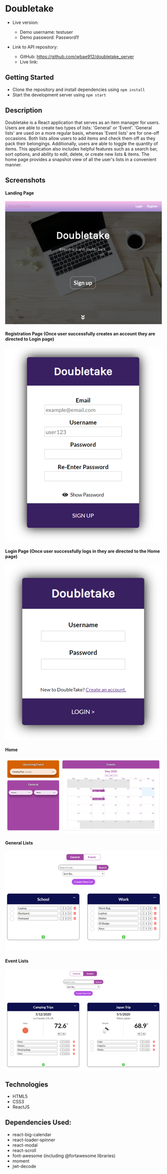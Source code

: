 # Doubletake

* Live version: 
  * Demo username: testuser
  * Demo password: Password1!
 
* Link to API repository:
  * GitHub: https://github.com/wbae912/doubletake_server
  * Live link: 
  
  
## Getting Started
* Clone the repository and install dependencies using ```npm install```
* Start the development server using ```npm start```
  
  
## Description
Doubletake is a React application that serves as an item manager for users. Users are able to create two types of lists: 'General' or 'Event'. 'General lists' are used on a more regular basis, whereas 'Event lists' are for one-off occasions. Both lists allow users to add items and check them off as they pack their belongings. Additionally, users are able to toggle the quantity of items. This application also includes helpful features such as a search bar, sort options, and ability to edit, delete, or create new lists & items. The home page provides a snapshot view of all the user's lists in a convenient manner.


## Screenshots
#### Landing Page
![](public/images/LandingPage.PNG)

#### Registration Page (Once user successfully creates an account they are directed to Login page)
![](public/images/Registration.PNG)

#### Login Page (Once user successfully logs in they are directed to the Home page)
![](public/images/Login.PNG)

#### Home
![](public/images/Home.PNG)

#### General Lists
![](public/images/General.PNG)

#### Event Lists
![](public/images/Event.PNG)


## Technologies
* HTML5
* CSS3
* ReactJS

## Dependencies Used:
* react-big-calendar
* react-loader-spinner
* react-modal
* react-scroll
* font-awesome (including @fortawesome libraries)
* moment
* jwt-decode